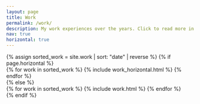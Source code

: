 ```yaml
---
layout: page
title: Work
permalink: /work/
description: My work experiences over the years. Click to read more in detail about each.
nav: true
horizontal: true
---
```

<div class="work">
  {% assign sorted_work = site.work | sort: "date" | reverse %}
  <!-- Generate cards for each project -->
  {% if page.horizontal %}
    <div class="container">
      <div class="row row-cols-1">
      {% for work in sorted_work %}
        {% include work_horizontal.html %}
      {% endfor %}
      </div>
    </div>
  {% else %}
    <div class="grid">
      {% for work in sorted_work %}
        {% include work.html %}
      {% endfor %}
    </div>
  {% endif %}
</div>

